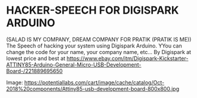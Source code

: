 # HACKER-SPEECH FOR DIGISPARK ARDUINO
 (SALAD IS MY COMPANY, DREAM COMPANY FOR PRATIK (PRATIK IS ME))
The Speech of hacking your system using Digispark Arduino. YYou can change the code for your name, your company name, etc... By Digispark at lowest price and best at https://www.ebay.com/itm/Digispark-Kickstarter-ATTINY85-Arduino-General-Micro-USB-Development-Board-/221889695650

Image: https://potentiallabs.com/cart/image/cache/catalog/Oct-2018%20components/Attiny85-usb-development-board-800x800.jpg
